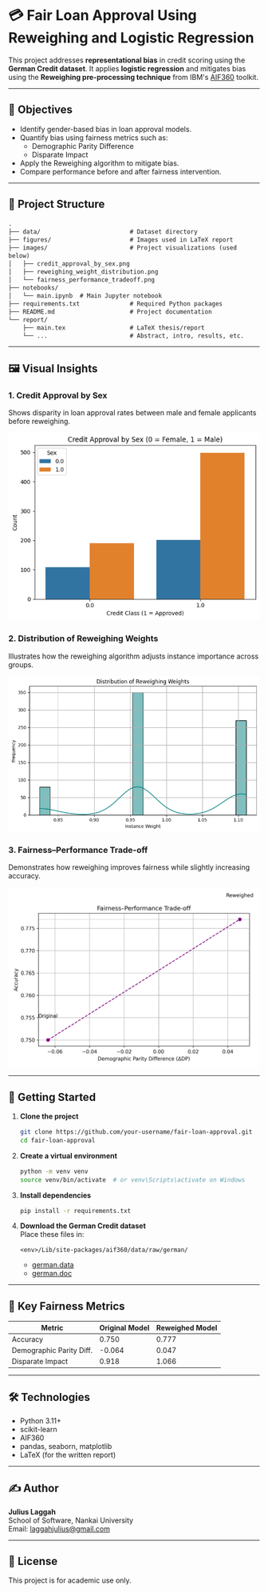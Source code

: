 
# 💳 Fair Loan Approval Using Reweighing and Logistic Regression

This project addresses **representational bias** in credit scoring using the **German Credit dataset**. It applies **logistic regression** and mitigates bias using the **Reweighing pre-processing technique** from IBM's [AIF360](https://github.com/Trusted-AI/AIF360) toolkit.

---

## 📌 Objectives

- Identify gender-based bias in loan approval models.
- Quantify bias using fairness metrics such as:
  - Demographic Parity Difference
  - Disparate Impact
- Apply the Reweighing algorithm to mitigate bias.
- Compare performance before and after fairness intervention.

---

## 📂 Project Structure

```
.
├── data/                         # Dataset directory
├── figures/                      # Images used in LaTeX report
├── images/                       # Project visualizations (used below)
│   ├── credit_approval_by_sex.png
│   ├── reweighing_weight_distribution.png
│   └── fairness_performance_tradeoff.png
├── notebooks/
│   └── main.ipynb  # Main Jupyter notebook
├── requirements.txt              # Required Python packages
├── README.md                     # Project documentation
└── report/
    ├── main.tex                  # LaTeX thesis/report
    └── ...                       # Abstract, intro, results, etc.
```

---

## 🖼️ Visual Insights

### 1. Credit Approval by Sex

Shows disparity in loan approval rates between male and female applicants before reweighing.

![Credit Approval by Sex](images/credit_approval_by_sex.png)

### 2. Distribution of Reweighing Weights

Illustrates how the reweighing algorithm adjusts instance importance across groups.

![Reweighing Weight Distribution](images/reweighing_weight_distribution.png)

### 3. Fairness–Performance Trade-off

Demonstrates how reweighing improves fairness while slightly increasing accuracy.

![Fairness–Performance Trade-off](images/fairness_performance_tradeoff.png)

---

## 🚀 Getting Started

1. **Clone the project**  
   ```bash
   git clone https://github.com/your-username/fair-loan-approval.git
   cd fair-loan-approval
   ```

2. **Create a virtual environment**
   ```bash
   python -m venv venv
   source venv/bin/activate  # or venv\Scripts\activate on Windows
   ```

3. **Install dependencies**
   ```bash
   pip install -r requirements.txt
   ```

4. **Download the German Credit dataset**  
   Place these files in:
   ```
   <env>/Lib/site-packages/aif360/data/raw/german/
   ```
   - [german.data](https://archive.ics.uci.edu/ml/machine-learning-databases/statlog/german/german.data)
   - [german.doc](https://archive.ics.uci.edu/ml/machine-learning-databases/statlog/german/german.doc)

---

## 🧠 Key Fairness Metrics

| Metric                     | Original Model | Reweighed Model |
|---------------------------|----------------|-----------------|
| Accuracy                  | 0.750          | 0.777           |
| Demographic Parity Diff.  | -0.064         | 0.047           |
| Disparate Impact          | 0.918          | 1.066           |

---

## 🛠 Technologies

- Python 3.11+
- scikit-learn
- AIF360
- pandas, seaborn, matplotlib
- LaTeX (for the written report)

---

## ✍️ Author

**Julius Laggah**  
School of Software, Nankai University  
Email: laggahjulius@gmail.com

---

## 📄 License

This project is for academic use only.
